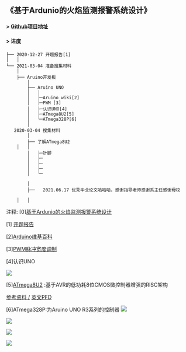 ## 《基于Ardunio的火焰监测报警系统设计》



#### > [Github项目地址](https://github.com/wangyaojiu/Arduino)
#### > 进度


    ├── 2020-12-27 开题报告[1]
    │	│
    └── 2021-03-04 准备搜集材料
	    │ 
        ├── Aruino开发板
	        │ 
            ├── Aruino UNO
            │   │
            │   ├─Aruino wiki[2]
            │   ├─PWM [3]
            │   ├─认识UNO[4]
            │   ├─ATmega8U2[5]
            │   └─ATmega328P[6]
			│
	   2020-03-04 搜集材料
	        │ 
            ├── 了解ATmega8U2
	    │   │
            │   ├─针脚
            │   ├─
            │   ├─
            │   ├─
            │   └─
	 
	        │ 
            ├──   2021.06.17 优秀毕业论文哈哈哈，感谢指导老师感谢系主任感谢母校
	          
	    │   │
	    


注释:
[0][基于Ardunio的火焰监测报警系统设计](https://cdn.musiccc.cn/基于Ardunio的火焰监测报警系统设计.docx)

[1] [开题报告](https://github.com/wangyaojiu/Arduino/blob/main/2021%E6%AF%95%E4%B8%9A%E8%AE%BA%E6%96%87%E4%BB%BB%E5%8A%A1%E4%B9%A6%E5%BC%80%E9%A2%98%E6%8A%A5%E5%91%8A.docx?raw=true)

[2][Arduino维基百科](https://zh.wikipedia.org/wiki/Arduino)

[3][PWM脉冲宽度调制](https://zh.wikipedia.org/wiki/%E8%84%88%E8%A1%9D%E5%AF%AC%E5%BA%A6%E8%AA%BF%E8%AE%8A)

[4]认识UNO

![](https://sites.google.com/a/cdjh.ylc.edu.tw/arduino/_/rsrc/1468852205376/home/uno-r3/UNO-R3-Pin.JPG)

[5][ATmega8U2](https://www.hqchip.com/ic/ATMEGA8U2) :基于AVR的低功耗8位CMOS微控制器增强的RISC架构

[参考资料 /](https://www.hqchip.com/ic/ATMEGA8U2)
[英文PFD](https://ww1.microchip.com/downloads/en/DeviceDoc/doc7799.pdf)

[6]ATmega328P:为Aruino UNO R3系列的控制器
![](https://blog-upload.wang19.cn/wp-content/uploads/2021/03/image-3.png)

![](https://blog-upload.wang19.cn/wp-content/uploads/2021/03/image-4-768x362.png)

![](https://blog-upload.wang19.cn/wp-content/uploads/2021/03/image-1.png)

![](https://blog-upload.wang19.cn/wp-content/uploads/2021/03/image-2-300x297.png)






